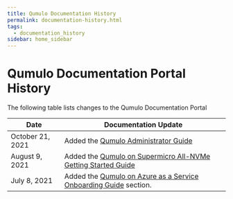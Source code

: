 ```yaml
---
title: Qumulo Documentation History
permalink: documentation-history.html
tags:
  - documentation_history
sidebar: home_sidebar
---
```


# Qumulo Documentation Portal History

The following table lists changes to the Qumulo Documentation Portal

| Date | Documentation Update |
| ---- | -------------------- |
| October 21, 2021 | Added the [Qumulo Administrator Guide](/administrator-guide.md) |
| August 9, 2021 | Added the [Qumulo on Supermicro All-NVMe Getting Started Guide](/supermicro.md) |
| July 8, 2021 | Added the [Qumulo on Azure as a Service Onboarding Guide](/azure.md) section. |
